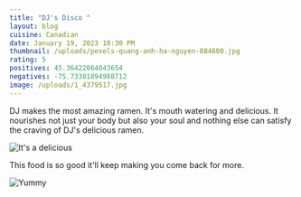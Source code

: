 ```yaml
---
title: "DJ's Disco "
layout: blog
cuisine: Canadian
date: January 19, 2023 10:30 PM
thumbnail: /uploads/pexels-quang-anh-ha-nguyen-884600.jpg
rating: 5
positives: 45.36422064043654
negatives: -75.73301894988712
image: /uploads/1_4379517.jpg
---
```


D﻿J makes the most amazing ramen. It's mouth watering and delicious. It nourishes not just your body but also your soul and nothing else can satisfy the craving of DJ's delicious ramen.

![It's a delicious](/uploads/pexels-prabal-pratap-singh-9609846.jpg 'Delicious omnoms')

This food is so good it'll keep making you come back for more.

![Yummy](/uploads/1501791674-delish-chicken-curry-horizontal.jpg 'Look, another dish')
